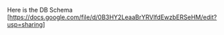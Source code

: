 Here is the DB Schema [https://docs.google.com/file/d/0B3HY2LeaaBrYRVlfdEwzbERSeHM/edit?usp=sharing]